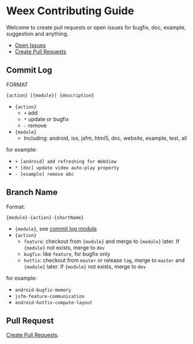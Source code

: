 # Weex Contributing Guide

Welcome to create pull requests or open issues for bugfix, doc, example, suggestion and anything.

* [Open Issues](https://github.com/alibaba/weex/issues/new)
* [Create Pull Requests](https://github.com/alibaba/weex/compare)

## Commit Log

FORMAT

```
{action} [{module}] {description}
```

* `{action}`
    * `+` add
    * `*` update or bugfix
    * `-` remove
* `{module}`
    * Including: android, ios, jsfm, html5, doc, website, example, test, all 

for example:

* `+ [android] add refreshing for WebView`
* `* [doc] update video auto-play property`
* `- [example] remove abc`

## Branch Name 

Format: 

```
{module}-{action}-{shortName}
```

* `{module}`, see [commit log module](#commit-log)
* `{action}`
    * `feature`: checkout from `{module}` and merge to `{module}` later. If `{module}` not exists, merge to `dev`
    * `bugfix`: like `feature`, for bugfix only
    * `hotfix`: checkout from `master` or release `tag`, merge to `master` and `{module}` later. If `{module}` not exists, merge to `dev`

for example:

* `android-bugfix-memory`
* `jsfm-feature-communication`
* `android-hotfix-compute-layout`


## Pull Request

[Create Pull Requests](https://github.com/alibaba/weex/compare).

